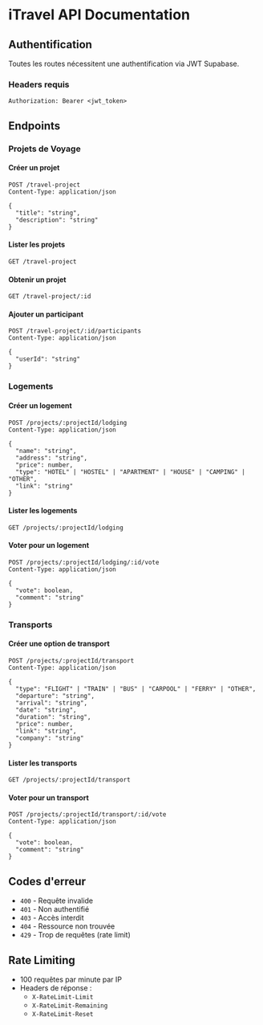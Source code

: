 # iTravel API Documentation

## Authentification
Toutes les routes nécessitent une authentification via JWT Supabase.

### Headers requis
```
Authorization: Bearer <jwt_token>
```

## Endpoints

### Projets de Voyage

#### Créer un projet
```http
POST /travel-project
Content-Type: application/json

{
  "title": "string",
  "description": "string"
}
```

#### Lister les projets
```http
GET /travel-project
```

#### Obtenir un projet
```http
GET /travel-project/:id
```

#### Ajouter un participant
```http
POST /travel-project/:id/participants
Content-Type: application/json

{
  "userId": "string"
}
```

### Logements

#### Créer un logement
```http
POST /projects/:projectId/lodging
Content-Type: application/json

{
  "name": "string",
  "address": "string",
  "price": number,
  "type": "HOTEL" | "HOSTEL" | "APARTMENT" | "HOUSE" | "CAMPING" | "OTHER",
  "link": "string"
}
```

#### Lister les logements
```http
GET /projects/:projectId/lodging
```

#### Voter pour un logement
```http
POST /projects/:projectId/lodging/:id/vote
Content-Type: application/json

{
  "vote": boolean,
  "comment": "string"
}
```

### Transports

#### Créer une option de transport
```http
POST /projects/:projectId/transport
Content-Type: application/json

{
  "type": "FLIGHT" | "TRAIN" | "BUS" | "CARPOOL" | "FERRY" | "OTHER",
  "departure": "string",
  "arrival": "string",
  "date": "string",
  "duration": "string",
  "price": number,
  "link": "string",
  "company": "string"
}
```

#### Lister les transports
```http
GET /projects/:projectId/transport
```

#### Voter pour un transport
```http
POST /projects/:projectId/transport/:id/vote
Content-Type: application/json

{
  "vote": boolean,
  "comment": "string"
}
```

## Codes d'erreur

- `400` - Requête invalide
- `401` - Non authentifié
- `403` - Accès interdit
- `404` - Ressource non trouvée
- `429` - Trop de requêtes (rate limit)

## Rate Limiting
- 100 requêtes par minute par IP
- Headers de réponse :
  - `X-RateLimit-Limit`
  - `X-RateLimit-Remaining`
  - `X-RateLimit-Reset` 